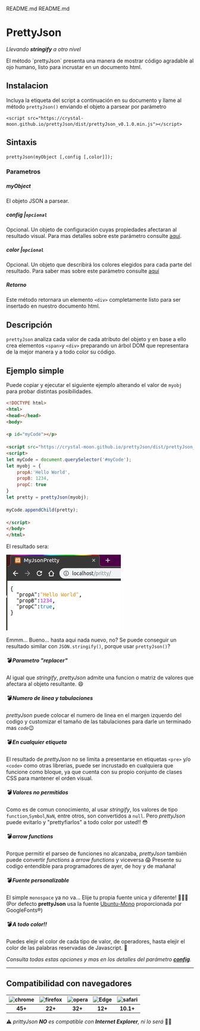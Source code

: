 README.md
README.md

# PrettyJson
_Llevando **stringify** a otro nivel_

El método ´prettyJson´ presenta una manera de mostrar código agradable al ojo humano, listo para incrustar en un documento html.

## Instalacion
Incluya la etiqueta del script a continuación en su documento y llame al método `prettyJson()` enviando el objeto a parsear por parámetro
~~~
<script src="https://crystal-moon.github.io/prettyJson/dist/prettyJson_v0.1.0.min.js"></script>
~~~

## Sintaxis
~~~
prettyJson(myObject [,config [,color]]);
~~~

### Parametros

##### myObject
El objeto JSON a parsear.

##### config  **|**`opcional`
Opcional. Un objeto de configuración cuyas propiedades afectaran al resultado visual. Para mas detalles sobre este parámetro consulte [aquí](js/readme.md).

##### color **|**`opcional`
Opcional. Un objeto que describirá los colores elegidos para cada parte del resultado. Para saber mas sobre este parámetro consulte [aquí](css/readme.md)

##### Retorno
Este método retornara un elemento `<div>` completamente listo para ser insertado en nuestro documento html.

## Descripción

`prettyJson` analiza cada valor de cada atributo del objeto y en base a ello crea elementos `<span>`y `<div>` preparando un árbol DOM que representara de la mejor manera y a todo color su código.


## Ejemplo simple
Puede copiar y ejecutar el siguiente ejemplo alterando el valor de `myobj` para probar distintas posibilidades.

```html
<!DOCTYPE html>
<html>
<head></head>
<body>

<p id="myCode"></p>

<script src="https://crystal-moon.github.io/prettyJson/dist/prettyJson_v0.1.0.min.js"></script>
<script>
let myCode = document.querySelector('#myCode');
let myobj = {
	propA:'Hello World',
	propB: 1234,
	propC: true
}
let pretty = prettyJson(myobj);

myCode.appendChild(pretty);

</script>
</body>
</html>
```
El resultado sera:

![prettyJsonSimple](./prettyExample.png)

Emmm... Bueno... hasta aqui nada nuevo, no? Se puede conseguir un resultado similar con `JSON.stringify()`, porque usar `prettyJson()`?

##### :bomb: Parametro "replacer"
Al igual que _stringify_, _prettyJson_ admite una funcion o matriz de valores que afectara al objeto resultante. :smile:
##### :bomb: Numero de linea y tabulaciones
_prettyJson_ puede colocar el numero de linea en el margen izquerdo del codigo y customizar el tamaño de las tabulaciones para darle un terminado mas _`code`_:wink:
##### :bomb: En cualquier etiqueta
El resultado de _prettyJson_ no se limita a presentarse en etiquetas `<pre>` y/o `<code>` como otras librerias, puede ser incrustado en cualquiera que funcione como bloque, ya que cuenta con su propio conjunto de clases CSS para mantener el orden visual.
##### :bomb: Valores no permitidos
Como es de comun conocimiento, al usar _stringify_, los valores de tipo `function`,`Symbol`,`NaN`, entre otros, son convertidos a `null`. Pero _prettyJson_ puede evitarlo y "prettyfiarlos" a todo color por usted!! :flushed:
##### :bomb: arrow functions
Porque permitir el parseo de funciones no alcanzaba, _prettyJson_ también puede convertir _functions_ a _arrow functions_ y viceversa :scream: Presente su codigo entendible para programadores de ayer, de hoy y de mañana!
##### :bomb: Fuente personalizable
El simple `monospace` ya no va... Elije tu propia fuente unica y diferente! :grimacing::grimacing::grimacing:
(Por defecto **prettyJson** usa la fuente [Ubuntu-Mono](https://fonts.google.com/specimen/Ubuntu+Mono) proporcionada por GoogleFonts&reg;)
##### :bomb: A todo color!!
Puedes elejir el color de cada tipo de valor, de operadores, hasta elejir el color de las palabras reservadas de Javascript. :art:

_Consulta todas estas opciones y mas en los detalles del parámetro [**config**](./js/readme.md)._
___
##  Compatibilidad con navegadores

|<img src="https://img.icons8.com/dusk/2x/chrome.png" alt="chrome" width="50"> | <img src="https://img.icons8.com/dusk/2x/firefox.png" alt="firefox" width="50"> | <img src="https://img.icons8.com/dusk/2x/opera.png" alt="opera" width="50"> | <img src="https://imgur.com/RLq7iTI.png" alt="Edge" width="50"> |<img src="https://img.icons8.com/dusk/2x/safari.png" alt="safari" width="50">|
|:-: | :-: | :-: | :-: | :-: |
|**45+** |  **22+** | **32+** | **12+** | **10.1+**|

:warning: _prittyJson **NO** es compatible con **Internet Explorer**, ni lo será_ :poop::poop: 